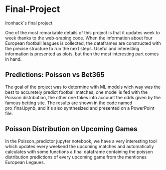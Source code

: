 # Final-Project
Ironhack´s final project

One of the most remarkable details of this project is that it updates week to week thanks to the web-sraping code. When the information about four European football leagues is collected, the dataframes are constructed with the precise structure to run the next steps. Useful and interesting information is presented as plots, but then the most interesting part comes in hand.

## Predictions: Poisson vs Bet365

The goal of the project was to determine with ML models wich way was the best to accuretely predict football matches, one model is fed with the Poisson distribution, the other one takes into account the odds given by the famous betting site. The results are shown in the code named pro_final.ipynb, and it's also synthesized and presented on a PowerPoint file.

## Poisson Distribution on Upcoming Games

In the Poisson_predictor jupyter notebook, we have a very interesting tool which updates every weekend the upcoming matches and automatically calculates with some functions a final dataframe containing the poisson distribution predictions of every upcoming game from the mentiones European Legaues.
